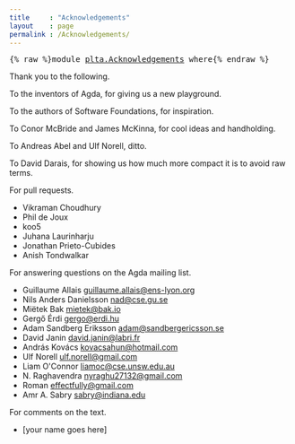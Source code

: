 ```yaml
---
title     : "Acknowledgements"
layout    : page
permalink : /Acknowledgements/
---
```


<pre class="Agda">{% raw %}<a id="102" class="Keyword">module</a> <a id="109" href="{% endraw %}{{ site.baseurl }}{% link out/plta/Acknowledgements.md %}{% raw %}" class="Module">plta.Acknowledgements</a> <a id="131" class="Keyword">where</a>{% endraw %}</pre>

Thank you to the following.

To the inventors of Agda, for giving us a new playground.

To the authors of Software Foundations, for inspiration.

To Conor McBride and James McKinna, for cool ideas and handholding.

To Andreas Abel and Ulf Norell, ditto.

To David Darais, for showing us how much more compact it is to avoid raw terms.

For pull requests.
* Vikraman Choudhury
* Phil de Joux
* koo5
* Juhana Laurinharju
* Jonathan Prieto-Cubides
* Anish Tondwalkar

For answering questions on the Agda mailing list.
* Guillaume Allais <guillaume.allais@ens-lyon.org>
* Nils Anders Danielsson <nad@cse.gu.se>
* Miëtek Bak <mietek@bak.io>
* Gergő Érdi <gergo@erdi.hu>
* Adam Sandberg Eriksson <adam@sandbergericsson.se>
* David Janin <david.janin@labri.fr>
* András Kovács <kovacsahun@hotmail.com>
* Ulf Norell <ulf.norell@gmail.com>
* Liam O'Connor <liamoc@cse.unsw.edu.au>
* N. Raghavendra <nyraghu27132@gmail.com>
* Roman <effectfully@gmail.com>
* Amr A. Sabry <sabry@indiana.edu>

For comments on the text.
* [your name goes here]
